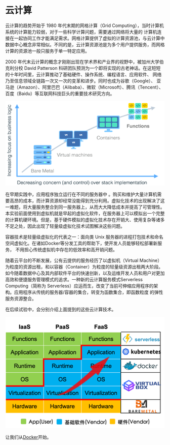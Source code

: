 # 云计算

云计算的趋势开始于 1980 年代末期的网格计算（Grid Computing），当时计算机系统的计算能力较弱，对于一些科学计算问题，需要通过网络将大量的 计算机连接在一起协同工作才能满足需求。网格计算提供了虚拟的计算资源池，与云计算中数据中心概念非常相似。不同的是，云计算资源池是为多个用户提供服务，而网格计算的资源池一般只服务于单一特定应用。

2000 年代末云计算的概念才刚刚出现在学术界和产业界的视野中，被加州大学伯克利分校 David Patterson 科研团队预测为一个即将实现的古老神话。在这短短的十年时间里，云计算推动了基础硬件、操作系统、编程语言、应用软件、 网络乃至信息领域全链路一次又一次的变革和进步。同时也成为谷歌（Google）、 亚马逊（Amazon）、阿里巴巴（Alibaba）、微软（Microsoft）、腾讯（Tencent）、百度（Baidu）等互联网科技巨头的重要技术研究方向。

![plantform](../pic/03/platform.png)

在早期实践中，应用程序独立运行在不同的服务器中 。购买和维护大量计算机需要高昂的成本，而计算资源却经常没能得到充分利用。虚拟化技术的出现解决了这一难题，将大量服务整合到同一服务器上，从而大大降低成本并提高了可管理性。本实验前面使用到虚拟机就是早起的虚拟化软件，在服务器上可以模拟出一个完整的计算机硬环境。但是，基于硬件模拟的虚拟化技术存在开销大、使用复杂等诸多不足之处，因此出现了轻量级虚拟化技术试图解决这些问题。

容器技术是轻量级虚拟化的代表之一：面向类 Unix 服务器的进程打包技术和命名空间虚拟化。在诸如Docker等分发工具的帮助下，使开发人员能够轻松部署新服务， 不用担心传统虚拟机中存在的低效率和高开销问题。

随着云平台的不断发展，公有云提供的服务经历了以虚拟机（Virtual Machine）为粒度的资源出租，和以容器（Container）为粒度的轻量级资源出租两大阶段。如今随着数据中心及其内部软件平台的快速创新，以及运维开发人员和用户对更加高效和便捷服务管理模式的追求。一种新的云计算服务模式Serverless Computing（简称为 Serverless）应运而生，改变了当前可伸缩应用程序的架构。应用程序从传统的服务器/容器的集合，转变为函数集合，即函数粒度 的弹性服务资源整合。

在后续试验中，会分别介绍上面提到的这些云计算技术。

![plantform](../pic/03/cloudtechnology.png)

让我们从[Docker](chapter03/Docker.md)开始。